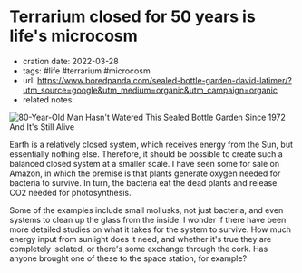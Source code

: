 # Terrarium closed for 50 years is life's microcosm
- cration date: 2022-03-28
- tags: #life #terrarium #microcosm
- url: https://www.boredpanda.com/sealed-bottle-garden-david-latimer/?utm_source=google&utm_medium=organic&utm_campaign=organic
- related notes: 

![80-Year-Old Man Hasn't Watered This Sealed Bottle Garden Since 1972 And It's Still Alive](https://static.boredpanda.com/blog/wp-content/uploads/2014/04/sealed-bottle-garden-david-latimer-1.jpg "80-Year-Old Man Hasn't Watered This Sealed Bottle Garden Since 1972 And It's Still Alive")

Earth is a relatively closed system, which receives energy from the Sun, but essentially nothing else. Therefore, it should be possible to create such a balanced closed system at a smaller scale. I have seen some for sale on Amazon, in which the premise is that plants generate oxygen needed for bacteria to survive. In turn, the bacteria eat the dead plants and release CO2 needed for photosynthesis. 

Some of the examples include small mollusks, not just bacteria, and even systems to clean up the glass from the inside. I wonder if there have been more detailed studies on what it takes for the system to survive. How much energy input from sunlight does it need, and whether it's true they are completely isolated, or there's some exchange through the cork. Has anyone brought one of these to the space station, for example? 

